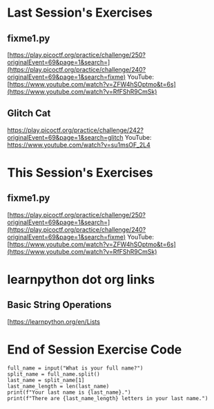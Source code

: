 # Last Session's Exercises
## fixme1.py
[https://play.picoctf.org/practice/challenge/250?originalEvent=69&page=1&search=](https://play.picoctf.org/practice/challenge/240?originalEvent=69&page=1&search=fixme)
YouTube:
[https://www.youtube.com/watch?v=ZFW4hSOptmo&t=6s](https://www.youtube.com/watch?v=RfFShR9CmSk)

## Glitch Cat
https://play.picoctf.org/practice/challenge/242?originalEvent=69&page=1&search=glitch
YouTube:
https://www.youtube.com/watch?v=su1msOF_2L4

# This Session's Exercises
## fixme1.py
[https://play.picoctf.org/practice/challenge/250?originalEvent=69&page=1&search=](https://play.picoctf.org/practice/challenge/240?originalEvent=69&page=1&search=fixme)
YouTube:
[https://www.youtube.com/watch?v=ZFW4hSOptmo&t=6s](https://www.youtube.com/watch?v=RfFShR9CmSk)

# learnpython dot org links
## Basic String Operations
[https://learnpython.org/en/Lists

# End of Session Exercise Code
```
full_name = input("What is your full name?")
split_name = full_name.split()
last_name = split_name[1]
last_name_length = len(last_name)
print(f"Your last name is {last_name}.")
print(f"There are {last_name_length} letters in your last name.")
```
